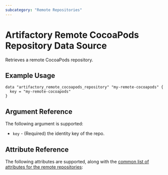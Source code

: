 ```yaml
---
subcategory: "Remote Repositories"
---
```

# Artifactory Remote CocoaPods Repository Data Source

Retrieves a remote CocoaPods repository.

## Example Usage

```hcl
data "artifactory_remote_cocoapods_repository" "my-remote-cocoapods" {
  key = "my-remote-cocoapods"
}
```

## Argument Reference

The following argument is supported:

* `key` - (Required) the identity key of the repo.

## Attribute Reference

The following attributes are supported, along with the [common list of attributes for the remote repositories](remote.md):